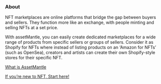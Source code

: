 ### About
<div class="Home">
   <div>
      <p>NFT marketplaces are online platforms that bridge the gap between buyers and sellers. They function more like an exchange, with people minting and selling NFTs at a set price. </p>
      <p>With assetMantle, you can easily create dedicated marketplaces for a wide range of products from specific sellers or groups of sellers. Consider it as Shopify for NFTs where instead of listing products on an ‘Amazon for NFTs’ (such as OpenSea), creators and artists can create their own Shopify-style stores for their specific NFT.</p>
   </div>
</div>

<div class="maincard">
  <a href="https://docs.assetmantle.one/Introduction/" target="_blank">
   <div class="card">
      <div>
         <p class="heading">What is AssetMantle</p>
         <p>If you’re new to NFT,  Start here!</p>
      </div>
   </div></a>
</div>